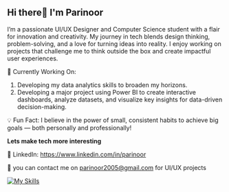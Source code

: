 ## Hi there👋 I'm Parinoor

I’m a passionate UI/UX Designer and Computer Science student with a flair for innovation and creativity. My journey in tech blends design thinking, problem-solving, and a love for turning ideas into reality. I enjoy working on projects that challenge me to think outside the box and create impactful user experiences.

🌱 Currently Working On:
1. Developing my data analytics skills to broaden my horizons.
2. Developing a major project using Power BI to create interactive dashboards, analyze datasets, and visualize key insights for data-driven decision-making.

💡 Fun Fact:
I believe in the power of small, consistent habits to achieve big goals — both personally and professionally!

**Lets make tech more interesting**

🔗 LinkedIn: https://www.linkedin.com/in/parinoor

📧 you can contact me on parinoor2005@gmail.com for UI/UX projects

[![My Skills](https://skillicons.dev/icons?i=js,html,css,powerbi,figma)](https://skillicons.dev)
